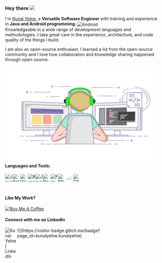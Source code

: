 ### Hey there <img src="https://media.giphy.com/media/hvRJCLFzcasrR4ia7z/giphy.gif" width="25px" />

I'm [Kunal Yelne](https://kunalyelne.github.io/), a <b> Versatile Software Engineer </b> with training and experience in <b> Java and Android programming. </b> <img align="center" width="25px" height="25px" alt="Android" src="https://img.icons8.com/fluency/48/000000/android-os.png" /> <br /> Knowledgeable in a wide range of development languages and methodologies. I take great care in the experience, architecture, and code quality of the things I build.

I am also an open-source enthusiast. I learned a lot from the open-source community and I love how collaboration and knowledge sharing happened through open-source.

<img align="right" alt="GIF" src="https://github.com/kunalyelne/kunalyelne/blob/main/coding.gif?raw=true" width="500" height="320" />

<h4> Languages and Tools: </h4>

<img align="left" width="25px" height="25px" alt="Java" src="https://img.icons8.com/color/48/000000/java-coffee-cup-logo--v1.png" />
<img align="left" width="25px" height="25px" alt="Kotlin" src="https://img.icons8.com/color/48/000000/kotlin.png" />
<img align="left" width="25px" height="25px" alt="Visual Studio Code" src="https://img.icons8.com/color/48/000000/visual-studio-code-2019.png" />
<img align="left" width="25px" height="25px" alt="React Native" src="https://img.icons8.com/color/48/000000/react-native.png" />
<img align="left" width="25px" height="25px" alt="JavaScript" src="https://img.icons8.com/color/48/000000/javascript--v1.png" />
<img align="left" width="25px" height="25px" alt="Nodejs" src="https://img.icons8.com/color/48/000000/nodejs.png" />
<img align="left" width="25px" height="25px" alt="Firebase" src="https://img.icons8.com/color/48/000000/firebase.png" />
<img align="left" width="25px" height="25px" alt="MongoDB" src="https://img.icons8.com/color/48/000000/mongodb.png" />
<img align="left" width="25px" height="25px" alt="MySQL" src="https://raw.githubusercontent.com/github/explore/80688e429a7d4ef2fca1e82350fe8e3517d3494d/topics/mysql/mysql.png" />
<img align="left" width="25px" height="25px" alt="Git" src="https://img.icons8.com/color/48/000000/git.png" />

<br />
<br />
<br /> <h4> Like My Work? </h4>
<a href="https://www.buymeacoffee.com/kunalyelne" target="_blank"><img src="https://cdn.buymeacoffee.com/buttons/v2/default-yellow.png" alt="Buy Me A Coffee" width="150" /> </a>

<h4> Connect with me on LinkedIn </h4>
<a href="https://www.linkedin.com/in/kunalyelne/">
  <img align="left" alt="Kunal Yelne | LinkedIn" width="40px" src="https://img.icons8.com/fluency/48/000000/linkedin.png" />
</a>
![](https://visitor-badge.glitch.me/badge?page_id=kunalyelne.kunalyelne)
